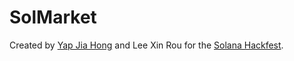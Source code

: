 # SolMarket
Created by [Yap Jia Hong](https://github.com/AlphabetsAlphabets) and Lee Xin Rou for the [Solana Hackfest](https://solana-hackfest.devfolio.co/).
